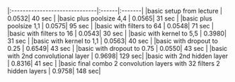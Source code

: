 |:------------------------------|:------|:-------|
|basic setup from lecture       | 0.0532| 40 sec |
|basic plus poolsize 4,4        | 0.0565| 31 sec |
|basic plus poolsize 1,1        | 0.0575| 95 sec |
|basic with filters to 64       | 0.0548| 71 sec |
|basic with filters to 16       | 0.0543| 30 sec |
|basic with kernel to 5,5       | 0.3980| 31 sec |
|basic with kernel to 1,1       | 0.0563| 40 sec |
|basic with dropout to 0.25     | 0.6549| 43 sec |
|basic with dropout to 0.75     | 0.0550| 43 sec |
|basic with 2nd convolutional layer | 0.9698| 129 sec|
|basic with 2nd hidden layer    | 0.8316| 41 sec |
|basic final combo 
2 convolution layers with 32 filters
2 hidden layers                 | 0.9758| 148 sec|






